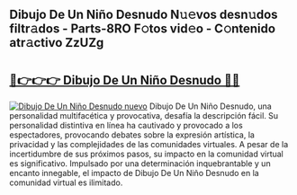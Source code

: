 ## Dibujo De Un Niño Desnudo N𝚞𝚎vos desn𝚞dos filtr𝚊dos - Parts-8RO F𝚘tos vid𝚎o - C𝚘ntenido atr𝚊ctivo ZzUZg

# <h2><a href="http://mbcahob.tromn.icu/?c=Dibujo+De+Un+Ni%c3%b1o+Desnudo">🔗👉👉👉 Dibujo De Un Niño Desnudo 🔗🔗</a></h2>

[![Dibujo De Un Niño Desnudo nuevo](https://i.imgur.com/pEAQMta.gif)](http://mbcahob.tromn.icu/?c=Dibujo+De+Un+Ni%c3%b1o+Desnudo)
Dibujo De Un Niño Desnudo, una personalidad multifacética y provocativa, desafía la descripción fácil. Su personalidad distintiva en línea ha cautivado y provocado a los espectadores, provocando debates sobre la expresión artística, la privacidad y las complejidades de las comunidades virtuales. A pesar de la incertidumbre de sus próximos pasos, su impacto en la comunidad virtual es significativo. Impulsado por una determinación inquebrantable y un encanto innegable, el impacto de Dibujo De Un Niño Desnudo en la comunidad virtual es ilimitado.
